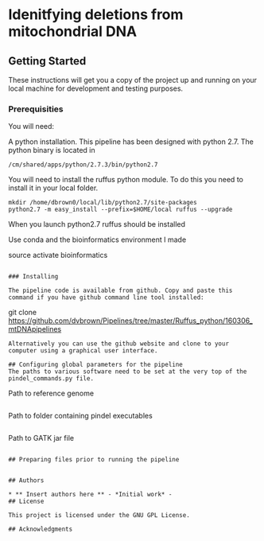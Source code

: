 # Idenitfying deletions from mitochondrial DNA



## Getting Started

These instructions will get you a copy of the project up and running on your local machine for development and testing purposes.

### Prerequisities

You will need:

A python installation. This pipeline has been designed with python 2.7. 
The python binary is located in

```
/cm/shared/apps/python/2.7.3/bin/python2.7
```
You will need to install the ruffus python module. To do this you need to install it in your local folder.
```
mkdir /home/dbrown0/local/lib/python2.7/site-packages
python2.7 -m easy_install --prefix=$HOME/local ruffus --upgrade

```
When you launch python2.7 ruffus should be installed

Use conda and the bioinformatics environment I made

source activate bioinformatics

```

### Installing

The pipeline code is available from github. Copy and paste this command if you have github command line tool installed: 
```
git clone https://github.com/dvbrown/Pipelines/tree/master/Ruffus_python/160306_mtDNApipelines
```
Alternatively you can use the github website and clone to your computer using a graphical user interface.

## Configuring global parameters for the pipeline
The paths to various software need to be set at the very top of the pindel_commands.py file.

```
Path to reference genome
```
```
Path to folder containing pindel executables
```
```
Path to GATK jar file
```

## Preparing files prior to running the pipeline


## Authors

* ** Insert authors here ** - *Initial work* - 
## License

This project is licensed under the GNU GPL License.

## Acknowledgments
